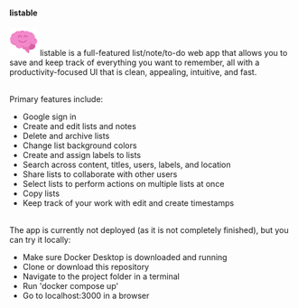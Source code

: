 #### listable

<img src="resources/img/brain.png" width="50px"/>  
listable is a full-featured list/note/to-do web app that allows you to save and keep track of everything you want to remember, all with a productivity-focused UI that is clean, appealing, intuitive, and fast.
<br><br>

Primary features include:  
- Google sign in
- Create and edit lists and notes
- Delete and archive lists
- Change list background colors
- Create and assign labels to lists
- Search across content, titles, users, labels, and location
- Share lists to collaborate with other users
- Select lists to perform actions on multiple lists at once
- Copy lists
- Keep track of your work with edit and create timestamps
<br><br>

The app is currently not deployed (as it is not completely finished), but you can try it locally:  
- Make sure Docker Desktop is downloaded and running
- Clone or download this repository
- Navigate to the project folder in a terminal
- Run 'docker compose up'
- Go to localhost:3000 in a browser
